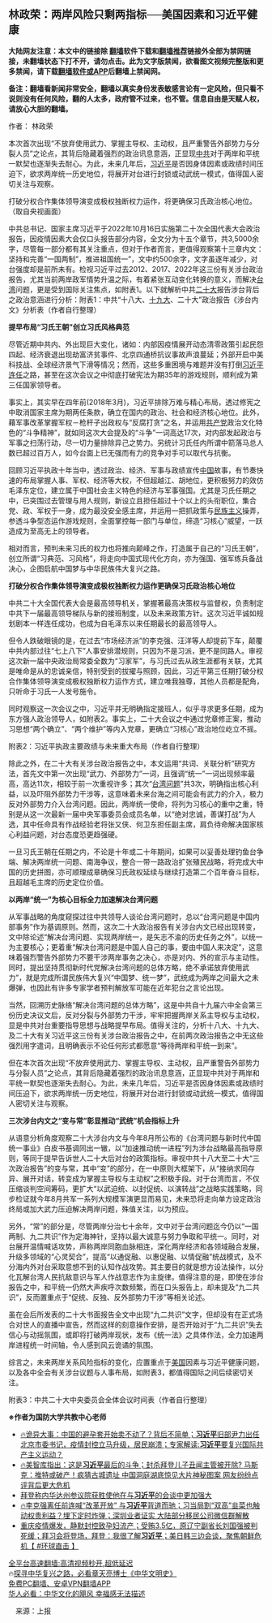  <!-- 面包屑导航 --> <h2>林政荣：两岸风险只剩两指标──美国因素和习近平健康</h2> <p class="notice"><b>大陆网友注意：本文中的链接除 <a href="https://github.com/bannedbook/fanqiang" >翻墙</a>软件下载和<a href="https://github.com/killgcd/justmysocks/blob/master/README.md">翻墙推荐</a>链接外全部为禁网链接，未翻墙状态下打不开，请勿点击。此为文字版禁闻，欲看图文视频完整版和更多禁闻，请下载<a href="https://github.com/bannedbook/fanqiang">翻墙软件或APP</a>后翻墙上禁闻网。</p><p>备注：翻墙看新闻非常安全，翻墙以真实身份发表敏感言论有一定风险，但只看不说则没有任何风险，翻的人太多，政府管不过来，也不管。信息自由是天赋人权，请放心大胆的翻墙。</b></p>  <div class="entry"> <p>作者： 林政荣</p> <p id="summary">本次首次出现“不放弃使用武力、掌握主导权、主动权，且严重警告外部势力与分裂人员”之论点，其背后隐藏着强烈的政治讯息意涵，正显现<a href="https://www.bannedbook.org/bnews/tag/%e4%b8%ad%e5%85%b1/" class="st_tag internal_tag" rel="tag" title="标签 中共 下的日志">中共</a>对于两岸和平统一默契也逐渐失去耐心。为此，未来几年后，<a href="https://www.bannedbook.org/bnews/tag/%e4%b9%a0%e8%bf%91%e5%b9%b3/" class="st_tag internal_tag" rel="tag" title="标签 习近平 下的日志">习近平</a>是否因身体因素或政绩时间压迫下，欲求两岸统一历史地位，将展开对台进行封锁或动武统一模式，值得国人密切关注与观察。</p> <p id="conimg">打破分权合作集体领导演变成极权独断权力运作，将更确保习氏政治核心地位。（取自央视画面）</p> <p>中共总书记、国家主席习近平于2022年10月16日实施第二十次全国代表大会政治报告，因疫情因素大会仅口头报告部分内容，全文分为十五个章节，共3,5000余字，尽管每一部分都有其关注重点，但对于作者而言，更值得观察第十三章内文：坚持和完善“一国两制”，推进祖国统一”，文中约500余字，文字虽逐年减少，对台强度却是前所未有。检视习近平过去2012、2017、2022年这三份有关涉台政治报告，尤其当前两岸政军情势升温之际，有着紧张互动变化转换的意义，而解决<a href="https://www.bannedbook.org/bnews/tag/%e5%8f%b0%e6%b9%be/" class="st_tag internal_tag" rel="tag" title="标签 台湾 下的日志">台湾</a>问题，更是受到国际关注焦点，如附表1。以下就解析中共<a href="https://www.bannedbook.org/bnews/tag/%E4%BA%8C%E5%8D%81%E5%A4%A7/" class="st_tag internal_tag" rel="tag" title="标签 二十大 下的日志">二十大</a>报告涉台背后之政治意涵进行分析：附表1：中共“十八大、<a href="https://www.bannedbook.org/bnews/tag/%e5%8d%81%e4%b9%9d%e5%a4%a7/" class="st_tag internal_tag" rel="tag" title="标签 十九大 下的日志">十九大</a>、二十大”政治报告《涉台内文》分析表（作者自行整理）</p> <p><strong>提早布局“习氏王朝”创立习氏风格典范</strong></p> <p>尽管近期中共内、外出现巨大变化，诸如：内部因疫情展开动态清零政策引起民怨四起、经济衰退出现劫富济贫事件、北京四通桥抗议事故声浪蔓延；外部开启中美科技战、全球经济景气下滑等情况；然而，这些多重困境与难题并没有打倒<a href="https://www.bannedbook.org/bnews/tag/%e4%b9%a0%e8%bf%91%e5%b9%b3%e8%bf%9e%e4%bb%bb/" class="st_tag internal_tag" rel="tag" title="标签 习近平连任 下的日志">习近平连任</a>之路，甚至在这次会议之中彻底打破宪法为期35年的游戏规则，顺利成为第三任国家领导者。</p> <p>事实上，其实早在四年前(2018年3月)，习近平排除万难与精心布局，透过修宪之中取消国家主席为期两任条款，确立在国内的政治、社会和经济核心地位。此外，藉军事改革掌握军权－枪杆子出政权与“反腐打贪”之名，并运用<a href="https://www.bannedbook.org/bnews/tag/%e5%85%b1%e4%ba%a7%e5%85%9a/" class="st_tag internal_tag" rel="tag" title="标签 共产党 下的日志">共产党</a>政治文化特色的“斗争精神”，就如同这次大会提及的“斗争”一词高达17次，对内部发起政治与军事之扫荡行动，尽一切力量排除异己之势力。另统计习氏任内所谓中箭落马总人数已超过百万人，如今台面上已无强而有力的竞争对手可以取代与抗衡。</p>  <p>回顾习近平执政十年当中，透过政治、经济、军事与政绩宣传<span class='wp_keywordlink_affiliate'><a href="https://www.bannedbook.org/" title="中国" target="_blank">中国</a></span>故事，有节奏快速的布局掌握人事、军权、经济等大权，不但超越江、胡地位，更积极努力的效仿毛泽东定位，建立属于中国社会主义特色的经济与军事强国。尤其是习氏任期之中，已突围过去管理与用人规则，新设立且担任超过十个以上的头衔职位，集合党、政、军权于一身，成为最没安全感主席，并运用一把抓政策与<span class='wp_keywordlink'><a href="https://www.bannedbook.org/forum11/topic333.html" title="禁片：民族主义和三座大山" target="_blank">民族主义</a></span>操弄，参透斗争型态运作游戏规则，全面掌控每一部门与单位，缔造“习核心”威望，一跃造成为至高无上的领导者。</p> <p>相对而言，预判未来习氏的权力也将推向颠峰之作，打造属于自己的“习氏王朝”，创立所谓“习典范、习风格”，将走向中国式现代化方向，亦为强国、强军练兵备战决心，企图启航中国梦与中华民族伟大复兴之路。</p> <p><strong>打破分权合作集体领导演变成极权独断权力运作更确保习氏政治核心地位</strong></p> <p>中共二十大全国代表大会是最高领导机关，掌握著最高决策权与监督权，负责制定中共下一届最高领导梯队与新的接班制度，以及未来政策方针。这次习近平诚如规划剧本一样连任成功，也成为自毛泽东以来任期最长的最高领导人。</p> <p>但令人跌破眼镜的是，在过去“市场经济派”的李克强、汪洋等人却提前下车，颠覆中共内部过往“七上八下”人事安排潜规则，只因为不是习派，更不是同路人。审视这次新一届中央政治局常委全数为“习家军”，与习氏过去从政生涯都有关联，尤其是唯命是从的忠诚亲信，特别受到的拔擢与照顾，因此，习近平第三任期打破分权合作集体领导演变成极权独断权力运作方式，建立唯我独尊，其他人员都是配角，只听命于习氏一人发号施令。</p> <p>同时观察这一次会议之中，习近平并无明确指定接班人，似乎寻求更多任期，成为东方强人政治领导人，如附表2。事实上，二十大会议之中通过党章修正案，推动习思想“两个确立”、“两个维护”等内入党章，更确立“习核心”政治地位屹立不摇。</p> <p>附表2：习近平执政主要政绩与未来重大布局（作者自行整理）</p>  <p>除此之外，在二十大有关涉台政治报告之中，本文运用“共词、关联分析”研究方法，首先文中第一次出现“武力、外部势力”一词，且强调“统一”一词出现频率最高，高达11次，相较于前一次重视许多；其次“<a href="https://www.bannedbook.org/bnews/tag/%E5%8F%B0%E6%B9%BE%E9%97%AE%E9%A2%98/" class="st_tag internal_tag" rel="tag" title="标签 台湾问题 下的日志">台湾问题</a>”共3次，明确指出核心利益，以及吓阻外部势力干涉等，这意味着未来台海之间可能会有武力的介入，极力反对外部势力介入台湾问题。因此，两岸统一使命，将列为习核心的重中之重，特别是从这一次最新一届中央军事委员会成员名单，以“绝对忠诚，善谋打战”为人选，其中任命具有作战经验老将张又侠、何卫东担任副主席，肩负待命解决国家核心利益问题，对台态度恐更趋强硬。</p> <p>一旦习氏王朝在任期之内，不论是十年或二十年期间，如果可以妥善处理钓鱼台争端、解决两岸统一问题、南海争议，整合一带一路政治扩张殖民战略，将完成大中国的历史拼图，亦可顺理成章确保习氏政权延续与继续打造第二个百年奋斗目标，且超越毛主席的历史定位价值。</p> <p><strong>以两岸“统一”为核心目标全力加速解决台湾问题</strong></p> <p>从军事战略的角度窥探过往中共领导人谈论台湾问题时，总以“台湾问题是中国内部事务”作为基调原则。然而，这次二十大政治报告有关涉台内文已经出现转变，文中除论述“解决台湾问题、实现两岸统一，是矢志不渝的历史任务之外”，以统一为主要核心；更着重“解决台湾问题是中国人自己的事，要由中国人来决定”，这意味着强烈警告外部势力不要干涉两岸事务之决心，亦是对内、外的宣示与主动性。同时，提出坚持贯彻新时代党解决台湾问题的总体方略，绝不承诺放弃使用武力”，就是完成所谓民族伟大复兴“中国梦、统一梦”，武统成为两岸之间最大之未爆弹，也因此有许多专家学者预判解放军可能在近年犯台之言论出现。</p> <p>当然，回溯历史脉络“解决台湾问题的总体方略”，这是中共自十九届六中全会第三份历史决议文后，反对分裂与外部势力干涉，牢牢把握两岸关系主导权与主动权，显是中共对台重要指导思想与战略提早布局。值得关注的，分析十八大、十九大、及二十大有关习近平这三份有关涉台政治报告之中，在前两次政治报告之中无这些强烈用字遣词，且明确表示不论任何形式都愿意“等待两岸和平统一到来”。</p> <p>但在本次首次出现“不放弃使用武力、掌握主导权、主动权，且严重警告外部势力与分裂人员”之论点，其背后隐藏着强烈的政治讯息意涵，正显现中共对于两岸和平统一默契也逐渐失去耐心。为此，未来几年后，习近平是否因身体因素或政绩时间压迫下，欲求两岸统一历史地位，将展开对台进行封锁或动武统一模式，值得国人密切关注与观察。</p> <p><strong>三次涉台内文之“变与常”彰显推动“武统”机会指标上升</strong></p>  <p>从语意分析角度观察二十大涉台内文与今年8月所公布的《台湾问题与新时代中国统一事业》白皮书基调同出一辙，以“加速推动统一进程”列为涉台战略最高指导原则，等同于提早告诉世人二十大后对台的政策指标。审视中共十八大至二十大“三次政治报告”的变与常，其中“变”的部分，在一中原则大框架下，从“接纳求同存异、展开对话，转变成为掌握主导权与主动权”之积极手段。对于台湾而言，不仅压缩谈判空间筹码，更扩大“以武迫统、以封促统、以演转战”之战略实践策略，同步检证就今年8月共军一系列大规模军演更显而易见，未来恐将走向单方设定政治终局或加大武力压迫解决两岸问题，殊值关注，以为预应。</p> <p>另外，“常”的部分是，尽管两岸分治七十余年，文中对于台湾问题迄今仍以“一国两制、九二共识”作为定海神针，坚持以最大诚意与努力争取和平统一。同时，对台展开温情喊话攻势，声称两岸同胞血脉相连，深化两岸经济和各领域融合发展，升级多领域的“心灵契合”，提高“以通促融、以惠促融、以情促融”统战模式，及不分海内外对台采取意想不到的认知作战攻势。其主要目的就是想方设法操作，以分化瓦解台湾人民抗敌意识与军人作战意志作为主旋律。值得注意的是，即使在涉台报告之中，和平统一仍然大声疾呼次数频繁，而在口头报告上，却未提及“九二共识”，反而置重点于“促统、反独、反外部势力干涉”等相关论述。</p> <p>虽在会后所发表的二十大书面报告全文中出现“九二共识”文字，但却没有在正式场合对世人的直播中宣告，然而这样的刻意操作安排，是否开始对于“九二共识”失去信心与动摇氛围，或即将打破两岸现状，发布《统一法》之具体作法，全力加速两岸进程统一时间轴，令人感到风云诡谲的氛围。</p> <p>综言之，未来两岸关系风险指标的变化，应置重点于<a href="https://www.bannedbook.org/bnews/tag/%e7%be%8e%e5%9b%bd/" class="st_tag internal_tag" rel="tag" title="标签 美国 下的日志">美国</a>因素与习近平健康问题，以及各中全会有关涉台议题与人事布局，如附表3，都值得国际之间后续密切关注。</p> <p>附表3：中共二十大中央委员会全体会议时间表（作者自行整理）</p> <p><strong>※作者为国防大学共教中心老师</strong></p> <!--<div id="taboola-mid-1"></div>--><ul class='op-related-articles' title='相关阅读'> <li><a href='https://www.bannedbook.org/bnews/bannedvideo/20221114/1810904.html' target='_blank'>🔥诡异大事：中国的避孕套开始卖不动了？背后不简单；<b>习近平</b>旧部尹力出任北京市委书记，疫情封控立马升级，居民崩溃；专家解读:<b>习近平</b>要复兴国际共产主义运动？</a></li> <li><a href='https://www.bannedbook.org/bnews/bannedvideo/20221114/1810889.html' target='_blank'>🔥美智库指出：这是<b>习近平</b>最后的斗争；封杀拜登儿子丑闻主管被开除? 马斯克：推特或破产！疯猜古城遗址 中国洞庭湖底惊见大片神秘图案 网友纷纷点评背后更大危机</a></li> <li><a href='https://www.bannedbook.org/bnews/worldnews/20221114/1810881.html' target='_blank'>拜登称内华达州参议院获胜使他在与<b>习近平</b>的会谈中更加强大</a></li> <li><a href='https://www.bannedbook.org/bnews/bannedvideo/20221114/1810865.html' target='_blank'>🔥李克强离任前连喊“改革开放” 与<b>习近平</b>背道而驰；习当局割“双高”韭菜也触动权贵利益？埋下定时炸弹；深圳业者证实 大陆部分移民公司微信群解散</a></li> <li><a href='https://www.bannedbook.org/bnews/bannedvideo/20221114/1810864.html' target='_blank'>重庆疫情爆发，静默封控致孕妇流产；受贿3.5亿，原辽宁副省长刘国强被判死缓；拜习会将登场，拜登：我很了解<b>习近平</b>；美日韩三边会谈，聚焦朝鲜危机【 #环球直击 】</a></li> </ul> <p class="texttj"> <a href="https://github.com/bannedbook/fanqiang/wiki/V2ray%E6%9C%BA%E5%9C%BA" target="_blank">全平台高速翻墙:高清视频秒开,超低延迟</a><br/> 🔥<a href="https://www.bannedbook.org/bnews/comments/20220808/1768773.html" target="_blank">探寻中华复兴之路，必看章天亮博士《中华文明史》</a><br/> <a href="https://github.com/bannedbook/fanqiang/wiki/%E7%A6%81%E9%97%BB%E7%BD%91%E5%AE%89%E5%8D%93%E7%BF%BB%E5%A2%99%E6%96%B0%E9%97%BBAPP" target="_blank">免费PC翻墙、安卓VPN翻墙APP</a><br/> <a href="https://www.bannedbook.org/bnews/comments/20220220/1694796.html" target="_blank">华人必看：中华文化的飓风 幸福感无法描述</a><br/> </p> <p class="src-info">　来源：上报 </p><a name='sharetosocial'></a> <div style="margin-bottom:5px;padding-bottom:5px;clear:both"> <div id="archive-pix-1" class="banner-ads"> <!-- AuctionX Display platform tag START --> <div id="27602x728x90x621x_ADSLOT1" clicktrack="%%CLICK_URL_ESC%%"></div>  <!-- AuctionX Display platform tag END --> </div> <div id="archive-pix-2" class="banner-ads"> <!-- AuctionX Display platform tag START --> <div id="27556x300x250x621x_ADSLOT1" clicktrack="%%CLICK_URL_ESC%%" style="margin:0 auto;text-align:center"></div>  <!-- AuctionX Display platform tag END --> </div> </div>  <div id="archive-pix-1" class="banner-ads"> <!-- AuctionX Display platform tag START --> <div id="27603x728x90x621x_ADSLOT1" clicktrack="%%CLICK_URL_ESC%%"></div>  <!-- AuctionX Display platform tag END --> </div> </div><!--END ENTRY--> 